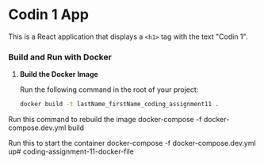 # Codin 1 App

This is a React application that displays a `<h1>` tag with the text "Codin 1".

### Build and Run with Docker

1. **Build the Docker Image**

   Run the following command in the root of your project:

   ```bash
   docker build -t lastName_firstName_coding_assignment11 .

  Run this  command to rebuild the image
  docker-compose -f docker-compose.dev.yml build

  Run this to start the container
  docker-compose -f docker-compose.dev.yml up# coding-assignment-11-docker-file
